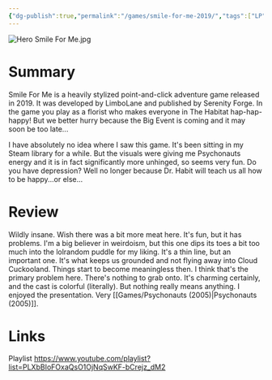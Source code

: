 ```yaml
---
{"dg-publish":true,"permalink":"/games/smile-for-me-2019/","tags":["LP","games"],"created":"2023-12-08","updated":"2024-10-29"}
---
```



![Hero Smile For Me.jpg](/img/user/Attachments/Hero%20Smile%20For%20Me.jpg)

# Summary

Smile For Me is a heavily stylized point-and-click adventure game released in 2019. It was developed by LimboLane and published by Serenity Forge. In the game you play as a florist who makes everyone in The Habitat hap-hap-happy! But we better hurry because the Big Event is coming and it may soon be too late...

I have absolutely no idea where I saw this game. It's been sitting in my Steam library for a while. But the visuals were giving me Psychonauts energy and it is in fact significantly more unhinged, so seems very fun. Do you have depression? Well no longer because Dr. Habit will teach us all how to be happy...or else...

# Review

Wildly insane. Wish there was a bit more meat here. It's fun, but it has problems. I'm a big believer in weirdoism, but this one dips its toes a bit too much into the lolrandom puddle for my liking. It's a thin line, but an important one. It's what keeps us grounded and not flying away into Cloud Cuckooland. Things start to become meaningless then. I think that's the primary problem here. There's nothing to grab onto. It's charming certainly, and the cast is colorful (literally). But nothing really means anything. I enjoyed the presentation. Very [[Games/Psychonauts (2005)\|Psychonauts (2005)]].

# Links

Playlist https://www.youtube.com/playlist?list=PLXbBIoFOxaQsO1OjNqSwKF-bCrejz_dM2
